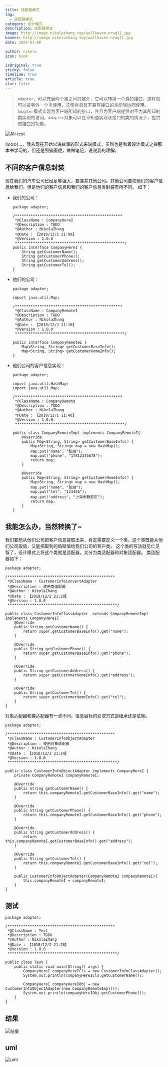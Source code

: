 ```yaml
---
title: 适配器模式
tag:
  - 适配器模式
category: 设计模式
description: 适配器模式
image: http://image.nikolazhang.top/wallhaven-nrwq11.jpg
banner: http://image.nikolazhang.top/wallhaven-nrwq11.jpg
date: 2024-01-08

author: nikola
icon: book

isOriginal: true
sticky: false
timeline: true
article: true
star: false
---
```


> `Adapter`，可以充当两个类之间的媒介，它可以转换一个类的接口，这样就可以被另外一个类使用，这使得具有不兼容接口的类能够协同使用。  
> `Adapter`模式实现为客户端所知的接口，并且为客户端提供对不为其所知的类实例的访问。`Adapter`对象可以在不知道实现该接口的类的情况下，提供该接口的功能。

![Alt text](images/7-adapter/image.png)

<!--more-->

(⊙o⊙)…，我从现在开始以讲故事的形式来说模式，虽然也是看着设计模式之禅那本书学习的，但还是照猫画虎，做做笔记，说说我的理解。

## 不同的客户信息封装
现在我们的汽车公司已经足够强大，要兼并其他公司。其他公司要把他们的客户信息给我们，但是他们的客户信息和我们的客户信息类封装有所不同。
如下：
+ 我们的公司：

  ```
  package adapter;

  /************************************************
   *@ClassName : CompanyHereI
   *@Description : TODO
   *@Author : NikolaZhang
   *@Date : 【2018/12/2 21:09】
   *@Version : 1.0.0
   *************************************************/
  public interface CompanyHereI {
      String getCustomerName();
      String getCustomerPhone();
      String getCustomerAddress();
      String getCustomerTel();
  }

  ```
+ 他们的公司：
  ```
  package adapter;

  import java.util.Map;

  /************************************************
   *@ClassName : CompanyRemoteI
   *@Description : TODO
   *@Author : NikolaZhang
   *@Date : 【2018/12/2 21:10】
   *@Version : 1.0.0
   *************************************************/

  public interface CompanyRemoteI {
      Map<String, String> getCustomerBaseInfo();
      Map<String, String> getCustomerHomeInfo();
  }

  ```
+ 他们公司的客户信息实现：
  ```
  package adapter;

  import java.util.HashMap;
  import java.util.Map;

  /************************************************
   *@ClassName : CompanyRemote
   *@Description : TODO
   *@Author : NikolaZhang
   *@Date : 【2018/12/1 11:40】
   *@Version : 1.0.0
   *************************************************/

  public class CompanyRemoteImpl implements CompanyRemoteI{
      @Override
      public Map<String, String> getCustomerBaseInfo() {
          Map<String, String> map = new HashMap();
          map.put("name", "张旭");
          map.put("phone", "17812345678");
          return map;
      }

      @Override
      public Map<String, String> getCustomerHomeInfo() {
          Map<String, String> map = new HashMap();
          map.put("name", "张旭");
          map.put("tel", "123456");
          map.put("address", "上海市静安区");
          return map;
      }
  }

  ```

## 我能怎么办，当然转换了~
我们要想从他们公司把客户信息提取出来，肯定需要定义一个类，这个类既能从他们公司取值，又能把取到的值赋值给我们公司的客户类。
这个类的写法就见仁见智了，设计模式上将这个类就是适配器。又分为类适配器和对象适配器。
类适配器如下：
```
package adapter;

/************************************************
 *@ClassName : CustomerInfoConvertAdapter
 *@Description : 使用类适配器
 *@Author : NikolaZhang
 *@Date : 【2018/12/2 21:20】
 *@Version : 1.0.0
 *************************************************/

public class CustomerInfoClassAdapter  extends CompanyRemoteImpl implements CompanyHereI{
    @Override
    public String getCustomerName() {
        return super.getCustomerBaseInfo().get("name");
    }

    @Override
    public String getCustomerPhone() {
        return super.getCustomerBaseInfo().get("phone");
    }

    @Override
    public String getCustomerAddress() {
        return super.getCustomerHomeInfo().get("address");
    }

    @Override
    public String getCustomerTel() {
        return super.getCustomerHomeInfo().get("tel");
    }
}

```
对象适配器和类适配器有一点不同，信息目标的获取方式是继承还是依赖。
```
package adapter;

/************************************************
 *@ClassName : CustomerInfoObjectAdapter
 *@Description : 使用对象适配器
 *@Author : NikolaZhang
 *@Date : 【2018/12/2 21:24】
 *@Version : 1.0.0
 *************************************************/

public class CustomerInfoObjectAdapter implements CompanyHereI {
    private CompanyRemoteI companyRemoteI;

    @Override
    public String getCustomerName() {
        return this.companyRemoteI.getCustomerBaseInfo().get("name");
    }

    @Override
    public String getCustomerPhone() {
        return this.companyRemoteI.getCustomerBaseInfo().get("phone");
    }

    @Override
    public String getCustomerAddress() {
        return this.companyRemoteI.getCustomerBaseInfo().get("address");
    }

    @Override
    public String getCustomerTel() {
        return this.companyRemoteI.getCustomerBaseInfo().get("tel");
    }

    public CustomerInfoObjectAdapter(CompanyRemoteI companyRemoteI){
        this.companyRemoteI = companyRemoteI;
    }
}

```

## 测试
```
package adapter;

/************************************************
 *@ClassName : Test
 *@Description : TODO
 *@Author : NikolaZhang
 *@Date : 【2018/12/2 21:28】
 *@Version : 1.0.0
 *************************************************/

public class Test {
    public static void main(String[] args) {
        CompanyHereI companyHereICls = new CustomerInfoClassAdapter();
        System.out.println(companyHereICls.getCustomerName());

        CompanyHereI companyHereIObj = new CustomerInfoObjectAdapter(new CompanyRemoteImpl());
        System.out.println(companyHereIObj.getCustomerPhone());
    }
}

```

## 结果
![结果](/images/article/181202/adapterresult.png)

## uml
![uml](/images/article/181202/adapteruml.png)
